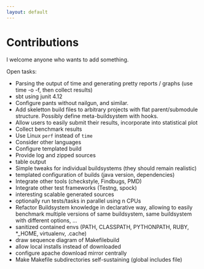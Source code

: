 ```yaml
---
layout: default
---
```

# Contributions

I welcome anyone who wants to add something.

Open tasks:

* Parsing the output of time and generating pretty reports / graphs (use time -o -f, then collect results)
* sbt using junit 4.12
* Configure pants without nailgun, and similar.
* Add skeletton build files to arbitrary projects with flat parent/submodule structure. Possibly define meta-buildsystem with hooks.
* Allow users to easily submit their results, incorporate into statistical plot
* Collect benchmark results
* Use Linux `perf` instead of `time`
* Consider other languages
* Configure templated build
* Provide log and zipped sources
* table output
* Simple tweaks for individual buildsystems (they should remain realistic)
* templated configuration of builds (java version, dependencies)
* Integrate other tools (checkstyle, Findbugs, PMD)
* Integrate other test frameworks (Testng, spock)
* interesting scalable generated sources
* optionally run tests/tasks in parallel using n CPUs
* Refactor Buildsystem knowledge in declarative way, allowing to easily benchmark multiple versions of same buildsystem, same buildsystem with different options, ...
* sanitized contained envs (PATH, CLASSPATH, PYTHONPATH, RUBY, *_HOME, virtualenv, .cache)
* draw sequence diagram of Makefilebuild
* allow local installs instead of downloaded
* configure apache download mirror centrally
* Make Makefile subdirectories self-sustaining (global includes file)
